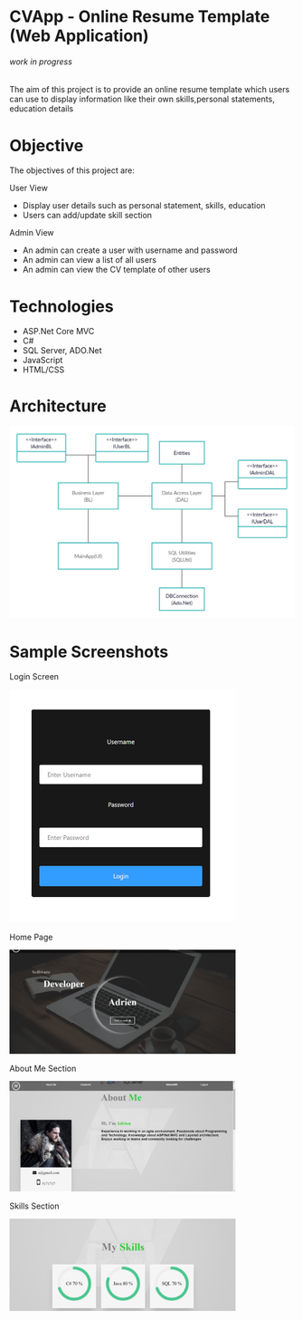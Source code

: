 # CVApp - Online Resume Template (Web Application)
###### work in progress
The aim of this project is to provide an online resume template which users can use to display information like
their own skills,personal statements, education details

# Objective
The objectives of this project are:

User View
- Display user details such as personal statement, skills, education
- Users can add/update skill section

Admin View
- An admin can create a user with username and password
- An admin can view a list of all users
- An admin can view the CV template of other users

# Technologies
 - ASP.Net Core MVC
 - C#
 - SQL Server, ADO.Net
 - JavaScript
 - HTML/CSS

# Architecture
<img src="docs/CVApp.jpg" width="600">

# Sample Screenshots
Login Screen

<img src="docs/Login.png" width="400">

Home Page

<img src="docs/Main.png" width="400">

About Me Section

<img src="docs/AboutMe.png" width="400">

Skills Section

<img src="docs/Skills.png" width="400">
